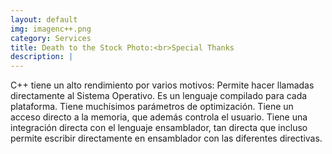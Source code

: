```yaml
---
layout: default
img: imagenc++.png
category: Services
title: Death to the Stock Photo:<br>Special Thanks
description: |
---
```

  C++ tiene un alto rendimiento por varios motivos: Permite hacer llamadas directamente al Sistema Operativo. Es un lenguaje compilado para cada plataforma. Tiene muchísimos parámetros de optimización. Tiene un acceso directo a la memoria, que además controla el usuario. Tiene una integración directa con el lenguaje ensamblador, tan directa que incluso permite escribir directamente en ensamblador con las diferentes directivas.
